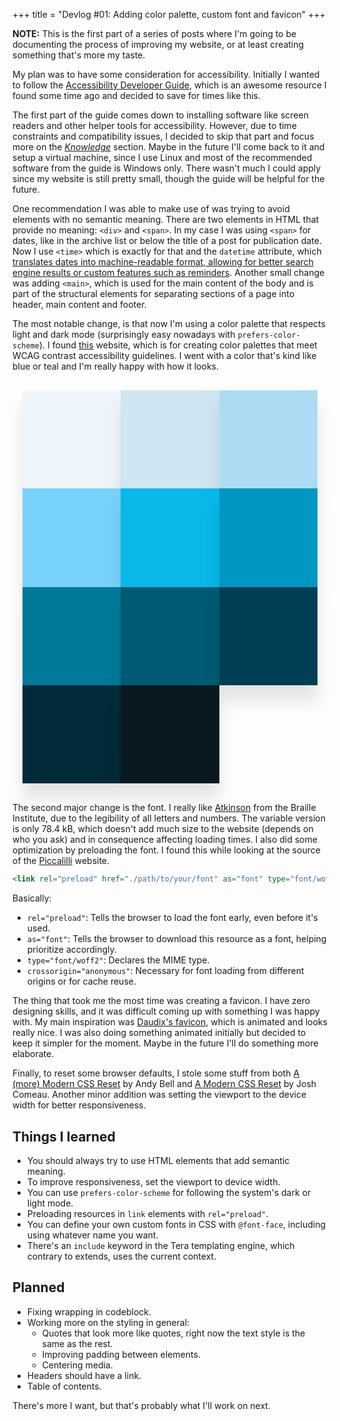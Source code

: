 +++
title = "Devlog #01: Adding color palette, custom font and favicon"
+++

**NOTE:** This is the first part of a series of posts where I'm going to be documenting the process of improving my website, or at least creating something that's more my taste.

My plan was to have some consideration for accessibility. Initially I wanted to follow the [Accessibility Developer Guide](https://www.accessibility-developer-guide.com/), which is an awesome resource I found some time ago and decided to save for times like this.

The first part of the guide comes down to installing software like screen readers and other helper tools for accessibility. However, due to time constraints and compatibility issues, I decided to skip that part and focus more on the [*Knowledge*](https://www.accessibility-developer-guide.com/knowledge/) section. Maybe in the future I'll come back to it and setup a virtual machine, since I use Linux and most of the recommended software from the guide is Windows only. There wasn't much I could apply since my website is still pretty small, though the guide will be helpful for the future.

One recommendation I was able to make use of was trying to avoid elements with no semantic meaning. There are two elements in HTML that provide no meaning: `<div>` and `<span>`. In my case I was using `<span>` for dates, like in the archive list or below the title of a post for publication date. Now I use `<time>` which is exactly for that and the `datetime` attribute, which [translates dates into machine-readable format, allowing for better search engine results or custom features such as reminders](https://developer.mozilla.org/en-US/docs/Web/HTML/Reference/Elements/time). Another small change was adding `<main>`, which is used for the main content of the body and is part of the structural elements for separating sections of a page into header, main content and footer.

The most notable change, is that now I'm using a color palette that respects light and dark mode (surprisingly easy nowadays with `prefers-color-scheme`). I found [this](https://www.inclusivecolors.com) website, which is for creating color palettes that meet WCAG contrast accessibility guidelines. I went with a color that's kind like blue or teal and I'm really happy with how it looks.

<style>
.palette-grid {
  display: grid;
  grid-template-columns: repeat(auto-fit, minmax(120px, 1fr));
  padding: 1rem;
  max-width: 100%;
}

.color {
  aspect-ratio: 1;
}

.swatch {
  width: 100%;
  height: 100%;
  box-shadow: 0 25px 25px rgba(0,0,0,0.1); 
  margin: 0;
}
</style>

<section class="palette-grid">
  <div class="color">
    <figure class="swatch" style="background-color: #eef6fb"></figure>
  </div>
  <div class="color">
    <figure class="swatch" style="background-color: #d0e5f2"></figure>
  </div>
  <div class="color">
    <figure class="swatch" style="background-color: #aedbf4"></figure>
  </div>
  <div class="color">
    <figure class="swatch" style="background-color: #78d1fb"></figure>
  </div>
  <div class="color">
    <figure class="swatch" style="background-color: #09b7e9"></figure>
  </div>
  <div class="color">
    <figure class="swatch" style="background-color: #0098c2"></figure>
  </div>
  <div class="color">
    <figure class="swatch" style="background-color: #00799b"></figure>
  </div>
  <div class="color">
    <figure class="swatch" style="background-color: #005a74"></figure>
  </div>
  <div class="color">
    <figure class="swatch" style="background-color: #003f53"></figure>
  </div>
  <div class="color">
    <figure class="swatch" style="background-color: #022a38"></figure>
  </div>
  <div class="color">
    <figure class="swatch" style="background-color: #081921"></figure>
  </div>
</section>

The second major change is the font. I really like [Atkinson](https://www.brailleinstitute.org/freefont) from the Braille Institute, due to the legibility of all letters and numbers. The variable version is only 78.4 kB, which doesn't add much size to the website (depends on who you ask) and in consequence affecting loading times. I also did some optimization by preloading the font. I found this while looking at the source of the [Piccalilli](https://piccalil.li) website.

```html
<link rel="preload" href="./path/to/your/font" as="font" type="font/woff2" crossorigin="anonymous">
```

Basically:

- `rel="preload"`: Tells the browser to load the font early, even before it's used.
- `as="font"`: Tells the browser to download this resource as a font, helping prioritize accordingly.
- `type="font/woff2"`: Declares the MIME type.
- `crossorigin="anonymous"`: Necessary for font loading from different origins or for cache reuse.

The thing that took me the most time was creating a favicon. I have zero designing skills, and it was difficult coming up with something I was happy with. My main inspiration was [Daudix's favicon](https://daudix.one/), which is animated and looks really nice. I was also doing something animated initially but decided to keep it simpler for the moment. Maybe in the future I'll do something more elaborate.

Finally, to reset some browser defaults, I stole some stuff from both [A (more) Modern CSS Reset](https://piccalil.li/blog/a-more-modern-css-reset) by Andy Bell and [A Modern CSS Reset](https://www.joshwcomeau.com/css/custom-css-reset/) by Josh Comeau. Another minor addition was setting the viewport to the device width for better responsiveness.

## Things I learned

- You should always try to use HTML elements that add semantic meaning.
- To improve responsiveness, set the viewport to device width.
- You can use `prefers-color-scheme` for following the system's dark or light mode.
- Preloading resources in `link` elements with `rel="preload"`.
- You can define your own custom fonts in CSS with `@font-face`, including using whatever name you want.
- There's an `include` keyword in the Tera templating engine, which contrary to extends, uses the current context.

## Planned

- Fixing wrapping in codeblock.
- Working more on the styling in general:
  - Quotes that look more like quotes, right now the text style is the same as the rest.
  - Improving padding between elements.
  - Centering media.
- Headers should have a link.
- Table of contents.

There's more I want, but that's probably what I'll work on next.
